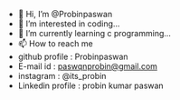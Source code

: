 - 👋 Hi, I’m @Probinpaswan
- 👀 I’m interested in coding...
- 🌱 I’m currently learning c programming...
- 📫 How to reach me 
-    github profile : Probinpaswan
-    E-mail id : paswqnprobin@gmail.com
-    instagram : @its_probin
-    Linkedin profile : probin kumar paswan

<!---
Probinpaswan/Probinpaswan is a ✨ special ✨ repository because its `README.md` (this file) appears on your GitHub profile.
You can click the Preview link to take a look at your changes.
--->
